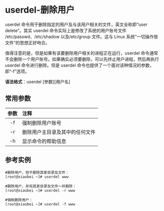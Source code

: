 # userdel-删除用户

userdel 命令用于删除指定的用户及与该用户相关的文件，英文全称即“user delete”。其实 userdel 命令实际上是修改了系统的用户账号文件 /etc/passwd、/etc/shadow 以及/etc/group 文件。这与 Linux 系统”一切操作皆文件”的思想正好吻合。

值得注意的是，但是如果有该要删除用户相关的进程正在运行，userdel 命令通常不会删除一个用户账号。如果确实必须要删除，可以先终止用户进程，然后再执行 userdel 命令进行删除。但是 userdel 命令也提供了一个面对该种情况的参数，即”-f”选项。

**语法格式**：userdel [参数][用户名]

## 常用参数

| 参数 | 注释                           |
| :--: | :----------------------------- |
|  -f  | 强制删除用户账号               |
|  -r  | 删除用户主目录及其中的任何文件 |
|  -h  | 显示命令的帮助信息             |

## 参考实例

```shell
#删除用户，但不删除其家目录及文件：
[root@xiaobei ~]# userdel www

#删除用户，并将其家目录及文件一并删除：
[root@xiaobei ~]# userdel -r www

#强制删除用户：
[root@xiaobei ~]# userdel -f www

```
